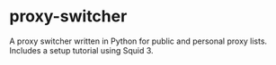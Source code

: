 # proxy-switcher
A proxy switcher written in Python for public and personal proxy lists. Includes a setup tutorial using Squid 3.
